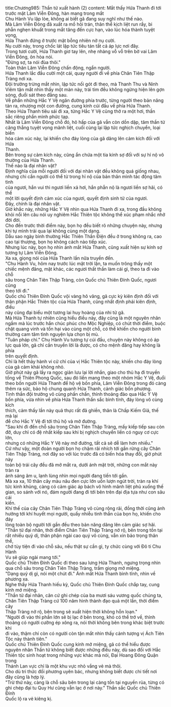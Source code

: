 title:Chương985: Thần tử xuất hành (2)
content:
Mắt thấy Hứa Thanh đi tới trước mặt Lâm Viễn Đông, hàn mang trong mắt<br>Chu Hành Vu lập lòe, không ai biết gã đang suy nghĩ như thế nào.<br>Mà Lâm Viễn Đông đã xuất ra mồ hôi trán, thân thể kịch liệt run rẩy, bi<br>phẫn nghẹn khuất trong mắt tăng đến cực hạn, vào lúc hóa thành tuyệt vọng,<br>Hứa Thanh đứng ở trước mặt bỗng nhiên nở nụ cười.<br>Nụ cười này, trong chốc lát lập tức tiêu tán tất cả áp lực nơi đây.<br>Trong tươi cười, Hứa Thanh giơ tay lên, nhẹ nhàng vỗ vỗ trên bờ vai Lâm<br>Viễn Đông, ôn hòa nói.<br>"Đừng sợ, ta nói đùa thôi."<br>Toàn thân Lâm Viễn Đông chấn động, ngẩn người.<br>Hứa Thanh lắc đầu cười một cái, quay người đi về phía Chân Tiên Thập<br>Tràng nơi xa.<br>Đội trưởng trừng mắt nhìn, lập tức nối gót đi theo, mà Thanh Thu và Ninh<br>Viêm tận mắt nhìn thấy một màn này, trái tim đều không ngừng hiện lên gợn<br>sóng, đuổi sát theo đằng sau.<br>Về phần những Hắc Y Vệ ngăn đường phía trước, từng người theo bản năng<br>tản ra, nhượng một con đường, cung kính cúi đầu về phía Hứa Thanh.<br>Theo Hứa Thanh tiêu sái đi xa, từng Hắc Y Vệ cũng thở ra một hơi, thần<br>sắc riêng phần mình phức tạp.<br>Nhất là Lâm Viễn Đông chỗ đó, hô hấp của gã vẫn còn dồn dập, tâm thần từ<br>căng thẳng tuyệt vọng mãnh liệt, cuối cùng lại lập tức nghịch chuyển, loại biến<br>hóa cảm xúc này, lại khiến cho đáy lòng của gã dâng lên cảm kích đối với Hứa<br>Thanh.<br>Bên trong sự cảm kích này, cũng ẩn chứa một tia kính sợ đối với sự hỉ nộ vô<br>thường của Hứa Thanh.<br>Thế nào là đại nhân vật?<br>Định nghĩa của mỗi người đối với đại nhân vật đều không quá giống nhau,<br>nhưng chi cần người có thể từ trong hỉ nộ của bản thân mình tác động tâm tình<br>của ngươi, hắn vui thì ngươi liền xả hơi, hắn phẫn nộ là ngươi liền sợ hãi, có thể<br>một lời quyết định cảm xúc của ngươi, quyết định sinh tử của ngươi.<br>Đây, chính là đại nhân vật.<br>Giờ khắc này, những Hắc Y Vệ nhìn qua Hứa Thanh đi xa, trong đầu không<br>khỏi nổi lên câu nói uy nghiêm Hắc Thiên tộc không thể xúc phạm nhắc nhở<br>đời đời.<br>Cho đến trước thời điểm này, bọn họ đều biết rõ những chuyện này, nhưng<br>khi tự mình trải qua lại không cùng một dạng.<br>Dẫu sao ngày bình thường Hắc Thiên Thần Điện đều ở trong không ra, cao<br>cao tại thượng, bọn họ không cách nào tiếp xúc.<br>Nhưng lúc này, bọn họ nhìn ánh mắt Hứa Thanh, cũng xuất hiện sự kính sợ<br>tương tự Lâm Viễn Đông.<br>Xa xa, giọng nói của Hứa Thanh lần nữa truyền đến.<br>"Chu Hành Vu, hôm nay trước lúc mặt trời lặn, ta muốn trông thấy một<br>chiếc mệnh đăng, mặt khác, các ngươi thất thần làm cái gì, theo ta đi vào chỗ<br>sâu trong Chân Tiên Thập Tràng, còn Quốc chủ Thiên Đính Quốc, ngươi cũng<br>theo tới đi."<br>Quốc chủ Thiên Đính Quốc vội vàng hô vâng, gã cực kỳ kiên định đối với<br>thân phận Hắc Thiên tộc của Hứa Thanh, cũng nhất định phải kiên định, điều<br>này cũng đại biểu một tương lai huy hoàng của nhi tử gã.<br>Mà Hứa Thanh tự nhiên cũng hiểu điều này, đây cũng là một nguyên nhân<br>ngầm mà lúc trước hắn chúc phúc cho Mộc Nghiệp, có chút thời điểm, buộc<br>chặt quang vinh và tổn hại vào cùng một chỗ, có thể khiến cho người bình<br>thường cam tâm tình nguyện lựa chọn bị mù.<br>"Tuân pháp chỉ." Chu Hành Vu tương tự cúi đầu, chuyện này không có áp<br>lực quá lớn, gã chỉ cần truyền lời là được, có cho mệnh đăng hay không là phía<br>trên quyết định.<br>Chỉ là hết thảy hành vi cử chỉ của vị Hắc Thiên tộc này, khiến cho đáy lòng<br>của gã cảm khái không nhỏ.<br>Giờ phút này gã lấy ra ngọc giản lưu lại lời nhắn, giao cho thủ hạ đi truyền<br>tống về Thiên Phong Quốc, sau đó liền mang theo một nhóm Hắc Y Vệ, đuổi<br>theo bốn người Hứa Thanh để hộ vệ bốn phía, Lâm Viễn Đông trong đó càng<br>thêm ra sức, bảo hộ chung quanh Hứa Thanh, cảnh giác bốn phương.<br>Tinh thần đội trưởng vô cùng phấn chấn, thỉnh thoảng đảo qua Hắc Y Vệ<br>bốn phía, vừa nhìn về phía Hứa Thanh thần sắc bình tĩnh, đáy lòng vô cùng kích<br>thích, cảm thấy lần này quả thực rất đã ghiền, thân là Chấp Kiếm Giả, thế mà lại<br>để cho Hắc Y Vệ đi tới thủ hộ và mở đường.<br>"Sau khi đi đến chỗ sâu trong Chân Tiên Thập Tràng, mấy kiếp tiếp sau còn<br>đỡ, duy chỉ có đệ nhất kiếp sau khi bị nghịch chuyển liền có nguy cơ cực lớn,<br>nhưng có những Hắc Y Vệ này mở đường, tất cả sẽ dễ làm hơn nhiều."<br>Cứ như vậy, một đoàn người bọn họ chậm rãi nhích tới gần rừng cây Chân<br>Tiên Thập Tràng, nơi đây so với lúc trước đã có biến hóa thay đổi, giờ phút này<br>toàn bộ trái cây đều đã mở mắt ra, dưới ánh mặt trời, những con mắt này tràn ra<br>ánh sáng âm u, lạnh lùng nhìn mọi người đang tiến tới gần.<br>Mà xa xa, 10 thân cây màu nâu đen cực lớn uốn lượn ngút trời, tràn ra khí<br>tức kinh khủng, càng có cảm giác áp bách vô hình mãnh liệt phủ xuống thế<br>gian, so sánh với nó, đám người đang đi tới bên trên đại địa tựa như con sâu cái<br>kiến.<br>Khí thế của cây Chân Tiên Thập Tràng vô cùng rộng rãi, đồng thời cũng ảnh<br>hưởng tới khí huyết mọi người, quấy nhiễu tinh thần của bọn họ, khiến cho đáy<br>lòng toàn bộ người tới gần đều theo bản năng dâng lên cảm giác sợ hãi.<br>"Thần tử đại nhân, thời điểm Chân Tiên Thập Tràng nở rộ, bên trong tồn tại<br>rất nhiều quỷ dị, thân phận ngài cao quý vô cùng, vẫn xin bảo trọng thân thể,<br>chớ tùy tiện đi vào chỗ sâu, nếu thật sự cần gì, ty chức cùng với Đô ti Chu Hành<br>Vu sẽ giúp ngài mang tới."<br>Quốc chủ Thiên Đính Quốc đi theo sau lưng Hứa Thanh, ngưng trọng nhìn<br>qua chỗ sâu trong Chân Tiên Thập Tràng, trầm giọng mở miệng.<br>"Dạng quỷ dị gì, nói một chút đi." Ánh mắt Hứa Thanh bình tĩnh, nhìn về<br>phương xa.<br>Nghe thấy Hứa Thanh hiếu kỳ, Quốc chủ Thiên Đính Quốc chắp tay, cung<br>kính mở miệng.<br>"Thần tử đại nhân, căn cứ ghi chép của ba mươi sáu vương quốc chúng ta,<br>Chân Tiên Thập Tràng cứ 100 năm hình thành đạo quả một lần, thời điểm cây<br>Thập Tràng nở rộ, bên trong sẽ xuất hiện thời không hỗn loạn."<br>"Người đi vào thì phần lớn sẽ bị lạc ở bên trong, khó có thể trở về, thỉnh<br>thoảng có người cưỡng ép xông ra, nói thời không bên trong khác biệt trước khi<br>đi vào, thậm chí còn có người còn tận mắt nhìn thấy cảnh tượng vị Ách Tiên<br>Tộc này thành tiên."<br>Quốc chủ Thiên Đính Quốc cung kính mở miệng, gã có thể hiểu được<br>nguyên nhân Thần tử không biết được những điều này, dù sao đối với Hắc<br>Thiên tộc sinh hoạt trong những vực khác mà nói, Đại Hoang Đông Quận trong<br>Thánh Lan vực chỉ là một khu vực nhỏ vắng vẻ mà thôi.<br>Cho dù tri thức đối phương uyên bác, nhưng không biết được chi tiết nơi<br>đây cũng là hợp lý.<br>"Trừ thứ này, càng là chỗ sâu bên trong lại càng tồn tại nguyền rủa, từng có<br>ghi chép đại tu Quy Hư cũng vẫn lạc ở nơi này." Thần sắc Quốc chủ Thiên Đính<br>Quốc lộ ra vẻ kiêng kị.